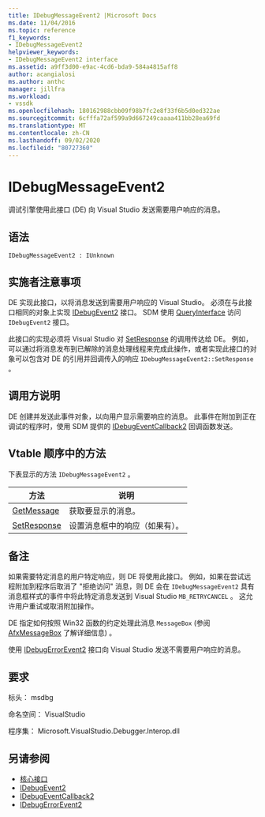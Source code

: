 ```yaml
---
title: IDebugMessageEvent2 |Microsoft Docs
ms.date: 11/04/2016
ms.topic: reference
f1_keywords:
- IDebugMessageEvent2
helpviewer_keywords:
- IDebugMessageEvent2 interface
ms.assetid: a9ff3d00-e9ac-4cd6-bda9-584a4815aff8
author: acangialosi
ms.author: anthc
manager: jillfra
ms.workload:
- vssdk
ms.openlocfilehash: 180162988cbb09f98b7fc2e8f33f6b5d0ed322ae
ms.sourcegitcommit: 6cfffa72af599a9d667249caaaa411bb28ea69fd
ms.translationtype: MT
ms.contentlocale: zh-CN
ms.lasthandoff: 09/02/2020
ms.locfileid: "80727360"
---
```

# <a name="idebugmessageevent2"></a>IDebugMessageEvent2
调试引擎使用此接口 (DE) 向 Visual Studio 发送需要用户响应的消息。

## <a name="syntax"></a>语法

```
IDebugMessageEvent2 : IUnknown
```

## <a name="notes-for-implementers"></a>实施者注意事项
 DE 实现此接口，以将消息发送到需要用户响应的 Visual Studio。 必须在与此接口相同的对象上实现 [IDebugEvent2](../../../extensibility/debugger/reference/idebugevent2.md) 接口。 SDM 使用 [QueryInterface](/cpp/atl/queryinterface) 访问 `IDebugEvent2` 接口。

 此接口的实现必须将 Visual Studio 对 [SetResponse](../../../extensibility/debugger/reference/idebugmessageevent2-setresponse.md) 的调用传达给 DE。 例如，可以通过将消息发布到已解除的消息处理线程来完成此操作，或者实现此接口的对象可以包含对 DE 的引用并回调传入的响应 `IDebugMessageEvent2::SetResponse` 。

## <a name="notes-for-callers"></a>调用方说明
 DE 创建并发送此事件对象，以向用户显示需要响应的消息。 此事件在附加到正在调试的程序时，使用 SDM 提供的 [IDebugEventCallback2](../../../extensibility/debugger/reference/idebugeventcallback2.md) 回调函数发送。

## <a name="methods-in-vtable-order"></a>Vtable 顺序中的方法
 下表显示的方法 `IDebugMessageEvent2` 。

|方法|说明|
|------------|-----------------|
|[GetMessage](../../../extensibility/debugger/reference/idebugmessageevent2-getmessage.md)|获取要显示的消息。|
|[SetResponse](../../../extensibility/debugger/reference/idebugmessageevent2-setresponse.md)|设置消息框中的响应（如果有）。|

## <a name="remarks"></a>备注
 如果需要特定消息的用户特定响应，则 DE 将使用此接口。 例如，如果在尝试远程附加到程序后取消了 "拒绝访问" 消息，则 DE 会在 `IDebugMessageEvent2` 具有消息框样式的事件中将此特定消息发送到 Visual Studio `MB_RETRYCANCEL` 。 这允许用户重试或取消附加操作。

 DE 指定如何按照 Win32 函数的约定处理此消息 `MessageBox` (参阅 [AfxMessageBox](/cpp/mfc/reference/cstring-formatting-and-message-box-display#afxmessagebox) 了解详细信息) 。

 使用 [IDebugErrorEvent2](../../../extensibility/debugger/reference/idebugerrorevent2.md) 接口向 Visual Studio 发送不需要用户响应的消息。

## <a name="requirements"></a>要求
 标头： msdbg

 命名空间： VisualStudio

 程序集： Microsoft.VisualStudio.Debugger.Interop.dll

## <a name="see-also"></a>另请参阅
- [核心接口](../../../extensibility/debugger/reference/core-interfaces.md)
- [IDebugEvent2](../../../extensibility/debugger/reference/idebugevent2.md)
- [IDebugEventCallback2](../../../extensibility/debugger/reference/idebugeventcallback2.md)
- [IDebugErrorEvent2](../../../extensibility/debugger/reference/idebugerrorevent2.md)
